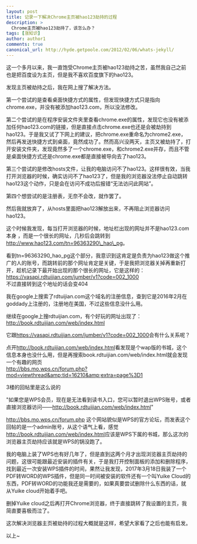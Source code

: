 ```yaml
---
layout: post
title: 记录一下解决Chrome主页被hao123劫持的过程
description: >
  Chrome主页被hao123劫持了，该怎么办？
tags: [涨知识]
author: author1
comments: true
canonical_url: http://hyde.getpoole.com/2012/02/06/whats-jekyll/
---
```



这一个多月以来，我一直饱受Chrome主页被hao123劫持之苦，虽然我自己之前也是把百度设为主页，但是我不喜欢百度旗下的hao123。

发现主页被劫持之后，我在网上搜了解决方法。

第一个尝试的是查看桌面快捷方式的属性，但发现快捷方式只是指向chrome.exe，并没有被添加hao123.com，所以没法修改。

第二个尝试的是在程序安装文件夹里查看chrome.exe的属性，发现它也没有被添加任何hao123.com的链接，但是直接点击chrome.exe也还是会被劫持到hao123。于是我又试了下网上的建议，把chrome.exe重命名为chrome2.exe，然后再发送快捷方式到桌面，竟然成功了。然而高兴没两天，主页又被劫持了，打开安装文件夹，发现竟然多了一个chrome.exe，和chrome2.exe并存，而且不管是桌面快捷方式还是chrome.exe都是直接被导向去了hao123。

第三个尝试的是修改hosts文件，让我的电脑访问不了hao123。这样很有效，当我打开浏览器的时候，确实访问不了hao123了，但是我的浏览器没法停止自动跳转hao123这个动作，只是会在访问不成功后报错“无法访问此网站”。

第四个想尝试的是注册表，无奈不会改，就作罢了。

然后我就放弃了，从hosts里面把hao123解放出来，不再阻止浏览器访问hao123。

这个时候我发现，每当打开浏览器的时候，地址栏出现的网址并不是hao123.com本身 ，而是一个很长的网址，几秒后会跳转到<a href="http://www.hao123.com/tn=96363290_hao_pg" target="_blank">http://www.hao123.com/tn=96363290\_hao\_pg</a>。

看到tn=96363290\_hao\_pg这个部分，我意识到这肯定是负责为hao123做这个推广的人的账号，而跳转前的那个网址肯定是关键，于是我把浏览器关掉再重新打开，趁机记录下最开始出现的那个很长的网址，它是这样的：<br />
  <a href="https://vasapi.rdtuijian.com/jumber/v1?code=002_1000" target="_blank">https://vasapi.rdtuijian.com/jumber/v1?code=002_1000</a><br />
不过直接转到这个地址的话会变404

我在google上搜索了rdtuijian.com这个域名的注册信息，查到它是2016年2月在goddady上注册的，注册地在美国，不过这些信息没什么用。

继续在google上搜rdtuijian.com，有个好玩的网址出现了：<br />
  <a href="http://book.rdtuijian.com/web/index.html" target="_blank">http://book.rdtuijian.com/web/index.html</a>

它跟<a href="https://vasapi.rdtuijian.com/jumber/v1?code=002_1000" target="_blank">https://vasapi.rdtuijian.com/jumber/v1?code=002_1000</a>会有什么关系呢？

点开<a href="http://book.rdtuijian.com/web/index.html" target="_blank">http://book.rdtuijian.com/web/index.html</a>看发现是个wap版的书城，这个信息本身也没什么用，但是再搜索book.rdtuijian.com/web/index.html就会发现一个有趣的网页<br />
  <a href="http://bbs.mo.wps.cn/forum.php?mod=viewthread&amp;tid=16210&amp;extra=page%3D1" target="_blank">http://bbs.mo.wps.cn/forum.php?mod=viewthread&amp;tid=16210&amp;extra=page%3D1</a>

3楼的回帖里是这么说的

"如果您是WPS会员，现在是无法看到读书入口，您可以暂时退出WPS账号，或者直接浏览器访问——<a href="http://book.rdtuijian.com/web/index.html" target="_blank">http://book.rdtuijian.com/web/index.html</a>"

http://bbs.mo.wps.cn/forum.php 这个网站貌似是WPS的官方论坛，而发表这个回帖的是一个admin账号，从这个语气上看，感觉<a href="http://book.rdtuijian.com/web/index.html" target="_blank">http://book.rdtuijian.com/web/index.html</a>应该是WPS下属的书城，那么这次的浏览器主页劫持应该就是WPS的锅没跑了。

我的电脑上装了WPS也有好几年了，但是直到这两个月才出现浏览器主页劫持的问题，这很可能跟最近安装的插件有关，于是我打开控制面板的添加和删除程序，找到最近一次安装WPS插件的时间，果然让我发现，2017年3月18日我装了一个PDF转WORD的WPS插件，但是同一时间被安装的软件还有一个叫Yuike Cloud的东西，PDF转WORD的功能我还是需要的，如果真要尝试删除什么东西的话，就从Yuike cloud开始着手吧。

删掉Yuike cloud之后再打开Chrome浏览器，终于直接跳转了我设置的主页，我简直要喜极而泣了。

这次解决浏览器主页被劫持的过程大概就是这样，希望大家看了之后也能有启发。

以上~